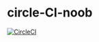 # circle-CI-noob
[![CircleCI](https://circleci.com/gh/ishmam-hossain/circle-CI-noob/tree/master.svg?style=svg)](https://circleci.com/gh/ishmam-hossain/circle-CI-noob/tree/master)
